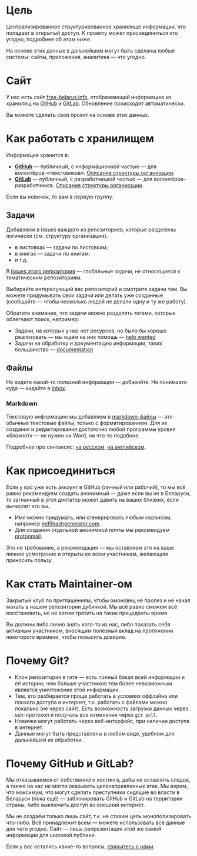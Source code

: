 # Цель

Централизированное структурированное хранилище информации, что попадает в открытый доступ. К проекту может присоединиться кто угодно, подробнее об этом ниже.

На основе этих данных в дальнейшем могут быть сделаны любые системы: сайты, приложения, аналитика — что угодно.


# Сайт

У нас есть сайт [free-belarus.info](https://free-belarus.info/), отображающий информацию из хранилищ на [GitHub](https://github.com/free-belarus) и [GitLab](https://gitlab.com/free-belarus). Обновление происходит автоматически. 

Вы можете сделать свой проект на основе этих данных.


# Как работать с хранилищем

Информация хранится в:

- [**GitHub**](https://github.com/free-belarus) — публичный, с информационной частью — для волонтёров-«текстовиков». [Описание структуры организации](./github-structure.md).
- [**GitLab**](https://gitlab.com/free-belarus) — публичный, с разработчицкой частью — для волонтёров-разработчиков. [Описание структуры организации](./gitlab-structure.md).

Если вы новичок, то вам в первую группу.


## Задачи

Добавляем в issues каждого из репозиториев, которые разделены логически (см. структуру организации). 

- в листовках — задачи по листовкам;
- в книгах — задачи по книгам;
- и т.д.

В [issues этого репозитория](https://github.com/free-belarus/contribute/issues) — глобальные задачи, не относящиеся к тематическим репозиториям.

Выбирайте интересующий вас репозиторий и смотрите задачи там. Вы можете придумывать свои задачи или делать уже созданные (сообщайте — чтобы несколько людей не делали одну и ту же работу). 

Обратите внимание, что задачи можно разделять тегами, которые облегчают поиск, например:

- Задачи, на которых у нас нет ресурсов, но было бы хорошо реализовать — мы ищем на них помощь — [help wanted](https://github.com/free-belarus/info/issues?q=is%3Aissue+is%3Aopen+label%3A%22help+wanted%22)
- Задачи на обработку и документацию информации, таких большинство — [documentation](https://github.com/free-belarus/info/issues?q=is%3Aissue+is%3Aopen+label%3Adocumentation)


## Файлы

Не видите какой-то полезной информации — добавяйте. Не понимаете куда — кидайте в [inbox](https://github.com/free-belarus/info/tree/master/inbox).

### Markdown

Текстовую информацию мы добавляем в [markdown-файлы](https://ru.wikipedia.org/wiki/Markdown) — это обычные текстовые файлы, только с форматированием. Для их создания и редактирования достаточно любой программы уровня «блокнот» — не нужен ни Word, ни что-то подобное. 

Подробнее про синтаксис: [на русском](https://guides.hexlet.io/markdown/), [на английском](https://guides.github.com/features/mastering-markdown/).


# Как присоединиться

Если у вас уже есть аккаунт в GitHub (личный или рабочий), то мы всё равно рекомендуем создать анонимный — даже если вы не в Беларуси, то загнанный в угол диктатор может давить на ваших близких, если вычислит кто вы.

- Имя можно придумать, или сгенерировать любым сервисом, например [md5hashgenerator.com](https://www.md5hashgenerator.com/).
- Для создания отдельной анонимной почты мы рекомендуем [protonmail](https://mail.protonmail.com/create/new).

Это не требование, а рекомендация — мы оставляем это на ваше личное усмотрение и открыты ко всем участникам, желающим приносить пользу.


# Как стать Maintainer-ом

Закрытый клуб по приглашениям, чтобы омоновец не пролез и не начал махать в нашем репозитории дубинкой. Мы всё равно сможем всё восстановить, но не хотим тратить на такие прецеденты время.

Вы должны либо лично знать кого-то из нас, либо показать себя активным участником, вносящим полезный вклад на протяжении некоторого времени, чтобы повысить доверие.


# Почему Git?

- Клон репозитория в гите — есть полный бэкап всей информации и её истории; чем больше участников тем более невозможным является уничтожение этой информации.
- Тем, кто разбирается проще работать в условиях оффлайна или плохого доступа в интернет, т.к. работать с файлами можно локально (не через сайт). Есть возможность загрузки данных через ssh-протокол и получать все изменения через `git pull`.
- Новички могут работать через веб-интерфейс, при наличии доступа в интернет.
- Данные могут быть представлены в любом виде, удобном для дальнейшей их обработки.


# Почему GitHub и GitLab?

Мы отказываемся от собственного хостинга, дабы не оставлять следов, а также на нас не могли оказывать целенаправленных атак. Мы верим, что максимум, что могут сделать преступники сидящие во власти в Беларуси (пока ещё) — заблокировать GitHub и GitLab на территории страны, либо выключить доступ во внешний интернет.

Мы не создаём только лишь сайт, т.к. не ставим цель монополизировать что-либо. Всё принадлежит всем — можете использовать все данные для чего угодно. Сайт — лишь репрезентация этой же самой информации для широкой публики.

Если у вас остались какие-то вопросы, [свяжитесь с нами](./feedback.md).
